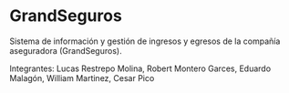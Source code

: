 # GrandSeguros
Sistema de información y gestión de ingresos y egresos de la compañía aseguradora (GrandSeguros).

Integrantes:
Lucas Restrepo Molina,
Robert Montero Garces,
Eduardo Malagón, 
William Martinez,
Cesar Pico
